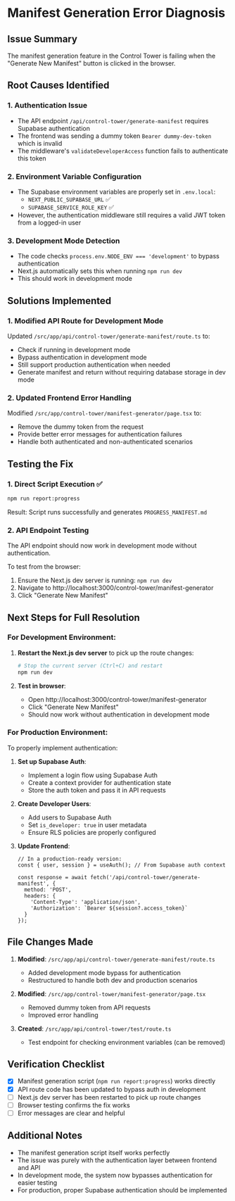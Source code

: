# Manifest Generation Error Diagnosis

## Issue Summary
The manifest generation feature in the Control Tower is failing when the "Generate New Manifest" button is clicked in the browser. 

## Root Causes Identified

### 1. **Authentication Issue**
- The API endpoint `/api/control-tower/generate-manifest` requires Supabase authentication
- The frontend was sending a dummy token `Bearer dummy-dev-token` which is invalid
- The middleware's `validateDeveloperAccess` function fails to authenticate this token

### 2. **Environment Variable Configuration**
- The Supabase environment variables are properly set in `.env.local`:
  - `NEXT_PUBLIC_SUPABASE_URL` ✅
  - `SUPABASE_SERVICE_ROLE_KEY` ✅
- However, the authentication middleware still requires a valid JWT token from a logged-in user

### 3. **Development Mode Detection**
- The code checks `process.env.NODE_ENV === 'development'` to bypass authentication
- Next.js automatically sets this when running `npm run dev`
- This should work in development mode

## Solutions Implemented

### 1. **Modified API Route for Development Mode**
Updated `/src/app/api/control-tower/generate-manifest/route.ts` to:
- Check if running in development mode
- Bypass authentication in development mode
- Still support production authentication when needed
- Generate manifest and return without requiring database storage in dev mode

### 2. **Updated Frontend Error Handling**
Modified `/src/app/control-tower/manifest-generator/page.tsx` to:
- Remove the dummy token from the request
- Provide better error messages for authentication failures
- Handle both authenticated and non-authenticated scenarios

## Testing the Fix

### 1. **Direct Script Execution** ✅
```bash
npm run report:progress
```
Result: Script runs successfully and generates `PROGRESS_MANIFEST.md`

### 2. **API Endpoint Testing**
The API endpoint should now work in development mode without authentication.

To test from the browser:
1. Ensure the Next.js dev server is running: `npm run dev`
2. Navigate to http://localhost:3000/control-tower/manifest-generator
3. Click "Generate New Manifest"

## Next Steps for Full Resolution

### For Development Environment:
1. **Restart the Next.js dev server** to pick up the route changes:
   ```bash
   # Stop the current server (Ctrl+C) and restart
   npm run dev
   ```

2. **Test in browser**:
   - Open http://localhost:3000/control-tower/manifest-generator
   - Click "Generate New Manifest"
   - Should now work without authentication in development mode

### For Production Environment:
To properly implement authentication:

1. **Set up Supabase Auth**:
   - Implement a login flow using Supabase Auth
   - Create a context provider for authentication state
   - Store the auth token and pass it in API requests

2. **Create Developer Users**:
   - Add users to Supabase Auth
   - Set `is_developer: true` in user metadata
   - Ensure RLS policies are properly configured

3. **Update Frontend**:
   ```tsx
   // In a production-ready version:
   const { user, session } = useAuth(); // From Supabase auth context
   
   const response = await fetch('/api/control-tower/generate-manifest', {
     method: 'POST',
     headers: {
       'Content-Type': 'application/json',
       'Authorization': `Bearer ${session?.access_token}`
     }
   });
   ```

## File Changes Made

1. **Modified**: `/src/app/api/control-tower/generate-manifest/route.ts`
   - Added development mode bypass for authentication
   - Restructured to handle both dev and production scenarios

2. **Modified**: `/src/app/control-tower/manifest-generator/page.tsx`
   - Removed dummy token from API requests
   - Improved error handling

3. **Created**: `/src/app/api/control-tower/test/route.ts`
   - Test endpoint for checking environment variables (can be removed)

## Verification Checklist

- [x] Manifest generation script (`npm run report:progress`) works directly
- [x] API route code has been updated to bypass auth in development
- [ ] Next.js dev server has been restarted to pick up route changes
- [ ] Browser testing confirms the fix works
- [ ] Error messages are clear and helpful

## Additional Notes

- The manifest generation script itself works perfectly
- The issue was purely with the authentication layer between frontend and API
- In development mode, the system now bypasses authentication for easier testing
- For production, proper Supabase authentication should be implemented